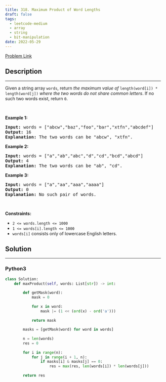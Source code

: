```yaml
---
title: 318. Maximum Product of Word Lengths
draft: false
tags: 
  - leetcode-medium
  - array
  - string
  - bit-manipulation
date: 2022-05-29
---
```


[Problem Link](https://leetcode.com/problems/maximum-product-of-word-lengths/)

## Description

---
<p>Given a string array <code>words</code>, return <em>the maximum value of</em> <code>length(word[i]) * length(word[j])</code> <em>where the two words do not share common letters</em>. If no such two words exist, return <code>0</code>.</p>

<p>&nbsp;</p>
<p><strong class="example">Example 1:</strong></p>

<pre>
<strong>Input:</strong> words = [&quot;abcw&quot;,&quot;baz&quot;,&quot;foo&quot;,&quot;bar&quot;,&quot;xtfn&quot;,&quot;abcdef&quot;]
<strong>Output:</strong> 16
<strong>Explanation:</strong> The two words can be &quot;abcw&quot;, &quot;xtfn&quot;.
</pre>

<p><strong class="example">Example 2:</strong></p>

<pre>
<strong>Input:</strong> words = [&quot;a&quot;,&quot;ab&quot;,&quot;abc&quot;,&quot;d&quot;,&quot;cd&quot;,&quot;bcd&quot;,&quot;abcd&quot;]
<strong>Output:</strong> 4
<strong>Explanation:</strong> The two words can be &quot;ab&quot;, &quot;cd&quot;.
</pre>

<p><strong class="example">Example 3:</strong></p>

<pre>
<strong>Input:</strong> words = [&quot;a&quot;,&quot;aa&quot;,&quot;aaa&quot;,&quot;aaaa&quot;]
<strong>Output:</strong> 0
<strong>Explanation:</strong> No such pair of words.
</pre>

<p>&nbsp;</p>
<p><strong>Constraints:</strong></p>

<ul>
	<li><code>2 &lt;= words.length &lt;= 1000</code></li>
	<li><code>1 &lt;= words[i].length &lt;= 1000</code></li>
	<li><code>words[i]</code> consists only of lowercase English letters.</li>
</ul>


## Solution

---
### Python3
``` py title='maximum-product-of-word-lengths'
class Solution:
    def maxProduct(self, words: List[str]) -> int:
        
        def getMask(word):
            mask = 0
            
            for x in word:
                mask |= (1 << (ord(x) - ord('a')))
            
            return mask
        
        masks = [getMask(word) for word in words]
        
        n = len(words)
        res = 0
        
        for i in range(n):
            for j in range(i + 1, n):
                if masks[i] & masks[j] == 0:
                    res = max(res, len(words[i]) * len(words[j]))
        
        return res
        
```

